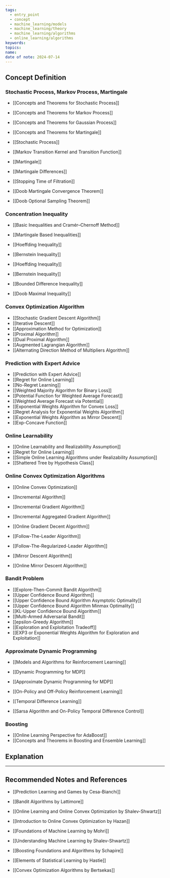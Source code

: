 ```yaml
---
tags:
  - entry_point
  - concept
  - machine_learning/models
  - machine_learning/theory
  - machine_learning/algorithms
  - online_learning/algorithms
keywords: 
topics: 
name: 
date of note: 2024-07-14
---
```


## Concept Definition

### Stochastic Process, Markov Process,  Martingale

- [[Concepts and Theorems for Stochastic Process]]
- [[Concepts and Theorems for Markov Process]]
- [[Concepts and Theorems for Gaussian Process]]
- [[Concepts and Theorems for Martingale]]

- [[Stochastic Process]]
- [[Markov Transition Kernel and Transition Function]]
- [[Martingale]]
- [[Martingale Differences]]

- [[Stopping Time of Filtration]]
- [[Doob Martingale Convergence Theorem]]
- [[Doob Optional Sampling Theorem]]


### Concentration Inequality 

- [[Basic Inequalities and Cramér–Chernoff Method]]
- [[Martingale Based Inequalities]]

- [[Hoeffding Inequality]]
- [[Bernstein Inequality]]
- [[Hoeffding Inequality]]
- [[Bernstein Inequality]]
- [[Bounded Difference Inequality]]
- [[Doob Maximal Inequality]]


### Convex Optimization Algorithm

- [[Stochastic Gradient Descent Algorithm]]
- [[Iterative Descent]]
- [[Approximation Method for Optimization]]
- [[Proximal Algorithm]]
- [[Dual Proximal Algorithm]]
- [[Augmented Lagrangian Algorithm]]
- [[Alternating Direction Method of Multipliers Algorithm]]


### Prediction with Expert Advice

- [[Prediction with Expert Advice]]
- [[Regret for Online Learning]]
- [[No-Regret Learning]]
- [[Weighted Majority Algorithm for Binary Loss]]
- [[Potential Function for Weighted Average Forecast]]
- [[Weighted Average Forecast via Potential]]
- [[Exponential Weights Algorithm for Convex Loss]]
- [[Regret Analysis for Exponential Weights Algorithm]]
- [[Exponential Weights Algorithm as Mirror Descent]]
- [[Exp-Concave Function]]

### Online Learnability

- [[Online Learnability and Realizabililty Assumption]]
- [[Regret for Online Learning]]
- [[Simple Online Learning Algorithms under Realizability Assumption]]
- [[Shattered Tree by Hypothesis Class]]

### Online Convex Optimization Algorithms

- [[Online Convex Optimization]]
- [[Incremental Algorithm]]
- [[Incremental Gradient Algorithm]]
- [[Incremental Aggregated Gradient Algorithm]]
- [[Online Gradient Decent Algorithm]]

- [[Follow-The-Leader Algorithm]]
- [[Follow-The-Regularized-Leader Algorithm]]
- [[Mirror Descent Algorithm]]
- [[Online Mirror Descent Algorithm]]


### Bandit Problem

- [[Explore-Then-Commit Bandit Algorithm]]
- [[Upper Confidence Bound Algorithm]]
- [[Upper Confidence Bound Algorithm Asymptotic Optimality]]
- [[Upper Confidence Bound Algorithm Minmax Optimality]]
- [[KL-Upper Confidence Bound Algorithm]]
- [[Multi-Armed Adversarial Bandit]]
- [[epsilon-Greedy Algorithm]]
- [[Exploration and Exploitation Tradeoff]]
- [[EXP3 or Exponential Weights Algorithm for Exploration and Exploitation]]



### Approximate Dynamic Programming

- [[Models and Algorithms for Reinforcement Learning]]

- [[Dynamic Programming for MDP]]
- [[Approximate Dynamic Programming for MDP]]
- [[On-Policy and Off-Policy Reinforcement Learning]]

- [[Temporal Difference Learning]]
- [[Sarsa Algorithm and On-Policy Temporal Difference Control]]


### Boosting

- [[Online Learning Perspective for AdaBoost]]
- [[Concepts and Theorems in Boosting and Ensemble Learning]]



## Explanation





-----------
##  Recommended Notes and References


- [[Prediction Learning and Games by Cesa-Bianchi]]
- [[Bandit Algorithms by Lattimore]]
- [[Online Learning and Online Convex Optimization by Shalev-Shwartz]]
- [[Introduction to Online Convex Optimization by Hazan]]


- [[Foundations of Machine Learning by Mohri]]
- [[Understanding Machine Learning by Shalev-Shwartz]]
- [[Boosting Foundations and Algorithms by Schapire]]
- [[Elements of Statistical Learning by Hastie]]
- [[Convex Optimization Algorithms by Bertsekas]]